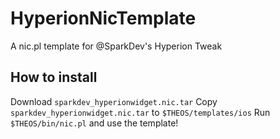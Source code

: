 # HyperionNicTemplate
A nic.pl template for @SparkDev's Hyperion Tweak

## How to install
Download ``sparkdev_hyperionwidget.nic.tar``
Copy ``sparkdev_hyperionwidget.nic.tar`` to ``$THEOS/templates/ios``
Run ``$THEOS/bin/nic.pl`` and use the template!

